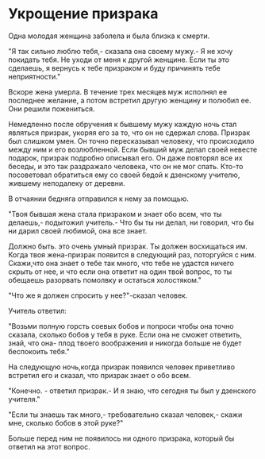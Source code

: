 # Укрощение призрака

Одна молодая женщина заболела и была близка к смерти.

"Я так сильно люблю тебя,- сказала она своему мужу.- Я не хочу покидать тебя. Не уходи от меня к другой женщине. Если ты это сделаешь, я вернусь к тебе призраком и буду причинять тебе неприятности."

Вскоре жена умерла. В течение трех месяцев муж исполнял ее последнее желание, а потом встретил другую женщину и полюбил ее. Они решили пожениться.

Немедленно после обручения к бывшему мужу каждую ночь стал являться призрак, укоряя его за то, что он не сдержал слова. Призрак был слишком умен. Он точно пересказывал человеку, что происходило между ним и его возлюбленной. Если бывший муж делал своей невесте подарок, призрак подробно описывал его. Он даже повторял все их беседы, и это так раздражало человека, что он не мог спать. Кто-то посоветовал обратиться ему со своей бедой к дзенскому учителю, жившему неподалеку от деревни.

В отчаянии бедняга отправился к нему за помощью.

"Твоя бывшая жена стала призраком и знает обо всем, что ты делаешь,- подытожил учитель.- Что бы ты ни делал, ни говорил, что бы ни дарил своей любимой, она все знает.

Должно быть. это очень умный призрак. Ты должен восхищаться им. Когда твоя жена-призрак появится в следующий раз, поторгуйся с ним. Скажи,что она знает о тебе так много, что тебе не удастся ничего скрыть от нее, и что если она ответит на один твой вопрос, то ты обещаешь разорвать помолвку и остаться холостяком."

"Что же я должен спросить у нее?"-сказал человек.

Учитель ответил:

"Возьми полную горсть соевых бобов и попроси чтобы она точно сказала, сколько бобов у тебя в руке. Если она не сможет ответить, знай, что она- плод твоего воображения и никогда больше не будет беспокоить тебя."

На следующую ночь,когда призрак появился человек приветливо встретил его и сказал, что призрак знает о обо всем.

"Конечно. - ответил призрак.- И я знаю, что сегодня ты был у дзенского учителя."

"Если ты знаешь так много,- требовательно сказал человек,- скажи мне, сколько бобов в этой руке?"

Больше перед ним не появилось ни одного призрака, который бы ответил на этот вопрос.